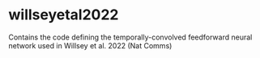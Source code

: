 # willseyetal2022
Contains the code defining the temporally-convolved feedforward neural network used in Willsey et al. 2022 (Nat Comms)
